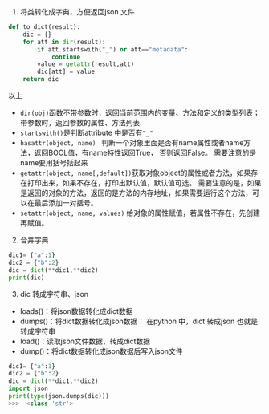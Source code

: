 1. 将类转化成字典，方便返回json 文件
```python
def to_dict(result):
    dic = {}
    for att in dir(result):
        if att.startswith("_") or att=="metadata":
            continue
        value = getattr(result,att)
        dic[att] = value
    return dic
```
以上
* `dir(obj)`函数不带参数时，返回当前范围内的变量、方法和定义的类型列表；带参数时，返回参数的属性、方法列表.
* `startswith()`是判断attribute 中是否有`"_"` 
* `hasattr(object, name) ` 判断一个对象里面是否有name属性或者name方法，返回BOOL值，有name特性返回True， 否则返回False。
需要注意的是name要用括号括起来
* `getattr(object, name[,default])`获取对象object的属性或者方法，如果存在打印出来，如果不存在，打印出默认值，默认值可选。
需要注意的是，如果是返回的对象的方法，返回的是方法的内存地址，如果需要运行这个方法，可以在最后添加一对括号。
* `setattr(object, name, values)` 给对象的属性赋值，若属性不存在，先创建再赋值。
2. 合并字典
```python
dic1= {"a":1}
dic2 = {"b":2}
dic = dict(**dic1,**dic2)
print(dic)
```
3. dic 转成字符串、json 
* loads()：将json数据转化成dict数据
* dumps()：将dict数据转化成json数据： 在python 中，dict 转成json 也就是 转成字符串
* load()：读取json文件数据，转成dict数据
* dump()：将dict数据转化成json数据后写入json文件
```python 
dic1= {"a":1}
dic2 = {"b":2}
dic = dict(**dic1,**dic2)
import json 
print(type(json.dumps(dic)))
>>>  <class 'str'>
```
